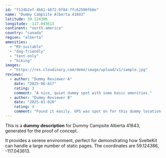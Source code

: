 ```yaml
---
id: "f124b2ef-4b61-4672-9f84-7fc62500fb0e"
name: "Dummy Campsite Alberta 41843"
latitude: 59.124386
longitude: -117.043613
continent: "north-america"
country: "canada"
region: "alberta"
amenities:
  - "RV-suitable"
  - "dog-friendly"
  - "tent-only"
  - "hiking"
images:
  - "https://res.cloudinary.com/demo/image/upload/v1/sample.jpg"
reviews:
  - author: "Dummy Reviewer A"
    date: "2025-06-017"
    rating: 3
    comment: "A nice, quiet dummy spot with some basic amenities."
  - author: "Dummy Reviewer B"
    date: "2025-01-020"
    rating: 4
    comment: "Found it easily. GPS was spot on for this dummy location."
---
```


This is a **dummy description** for Dummy Campsite Alberta 41843, generated for the proof of concept.

It provides a serene environment, perfect for demonstrating how SvelteKit can handle a large number of static pages. The coordinates are 59.124386, -117.043613.
